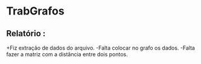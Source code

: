 # TrabGrafos


 Relatório :
 -
   +Fiz extração de dados do arquivo.
  -Falta colocar no grafo os dados.
  -Falta fazer a matriz com a distância entre dois pontos.
